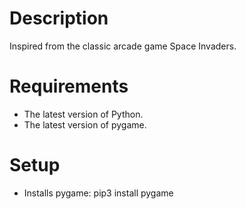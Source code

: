 # Description
Inspired from the classic arcade game Space Invaders.

# Requirements
- The latest version of Python.
- The latest version of pygame.

# Setup
- Installs pygame: pip3 install pygame

